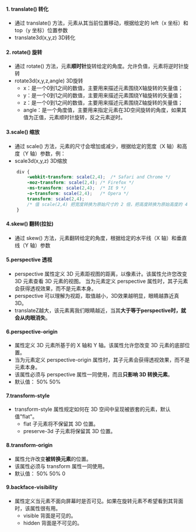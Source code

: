 #### 1. translate() 转化
* 通过 translate() 方法，元素从其当前位置移动，根据给定的 left（x 坐标）和 top（y 坐标）位置参数
* translate3d(x,y,z) 3D转化

#### 2. rotate() 旋转
* 通过 rotate() 方法，元素**顺时针**旋转给定的角度。允许负值，元素将逆时针旋转
* rotate3d(x,y,z,angle) 3D旋转
    * x：是一个0到1之间的数值，主要用来描述元素围绕X轴旋转的矢量值；
    * y：是一个0到1之间的数值，主要用来描述元素围绕Y轴旋转的矢量值；
    * z：是一个0到1之间的数值，主要用来描述元素围绕Z轴旋转的矢量值；
    * angle：是一个角度值，主要用来指定元素在3D空间旋转的角度，如果其值为正值，元素顺时针旋转，反之元素逆时。

#### 3.scale() 缩放
* 通过 scale() 方法，元素的尺寸会增加或减少，根据给定的宽度（X 轴）和高度（Y 轴）参数，例：
* scale3d(x,y,z) 3D缩放
````css
    div {
        -webkit-transform: scale(2,4);  /* Safari and Chrome */
        -moz-transform: scale(2,4); /* Firefox */
        -ms-transform: scale(2,4);  /* IE 9 */
        -o-transform: scale(2,4);   /* Opera */
        transform: scale(2,4);
        /* 值 scale(2,4) 把宽度转换为原始尺寸的 2 倍，把高度转换为原始高度的 4 倍。 */
    }
````

#### 4.skew() 翻转(拉扯)
* 通过 skew() 方法，元素翻转给定的角度，根据给定的水平线（X 轴）和垂直线（Y 轴）参数

#### 5.perspective 透视
* perspective 属性定义 3D 元素距视图的距离，以像素计。该属性允许您改变 3D 元素查看 3D 元素的视图。
  当为元素定义 perspective 属性时，其子元素会获得透视效果，而不是元素本身。
* perspective 可以理解为视距，取值越小，3D效果越明显，眼睛越靠近真3D。
* translateZ越大，该元素离我们眼睛越近，当其**大于等于perspective时，就会从肉眼消失**。
  
#### 6.perspective-origin 
* 属性定义 3D 元素所基于的 X 轴和 Y 轴。该属性允许您改变 3D 元素的底部位置。
* 当为元素定义 perspective-origin 属性时，其子元素会获得透视效果，而不是元素本身。
* 该属性必须与 perspective 属性一同使用，而且**只影响 3D 转换元素**。
* 默认值：	50% 50%
  
#### 7.transform-style 
* transform-style 属性规定如何在 3D 空间中呈现被嵌套的元素，默认值"flat"。
    * flat	            子元素将不保留其 3D 位置。
    * preserve-3d	    子元素将保留其 3D 位置。
    
#### 8.transform-origin 
* 属性允许改变**被转换元素**的位置。
* 该属性必须与 transform 属性一同使用。
*  默认值：	50% 50% 0

#### 9.backface-visibility 
* 属性定义当元素不面向屏幕时是否可见。如果在旋转元素不希望看到其背面时，该属性很有用。
    * visible	背面是可见的。
    * hidden	背面是不可见的。
